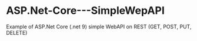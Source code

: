 # ASP.Net-Core---SimpleWepAPI
Example of ASP.Net Core (.net 9) simple WebAPI on REST (GET, POST, PUT, DELETE)
